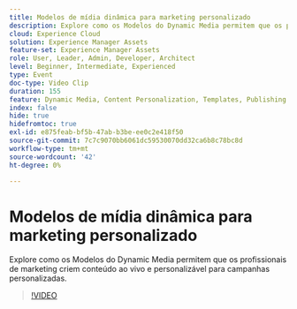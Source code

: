 ```yaml
---
title: Modelos de mídia dinâmica para marketing personalizado
description: Explore como os Modelos do Dynamic Media permitem que os profissionais de marketing criem conteúdo ao vivo e personalizável para campanhas personalizadas.
cloud: Experience Cloud
solution: Experience Manager Assets
feature-set: Experience Manager Assets
role: User, Leader, Admin, Developer, Architect
level: Beginner, Intermediate, Experienced
type: Event
doc-type: Video Clip
duration: 155
feature: Dynamic Media, Content Personalization, Templates, Publishing
index: false
hide: true
hidefromtoc: true
exl-id: e875feab-bf5b-47ab-b3be-ee0c2e418f50
source-git-commit: 7c7c9070bb6061dc59530070dd32ca6b8c78bc8d
workflow-type: tm+mt
source-wordcount: '42'
ht-degree: 0%

---
```


# Modelos de mídia dinâmica para marketing personalizado

Explore como os Modelos do Dynamic Media permitem que os profissionais de marketing criem conteúdo ao vivo e personalizável para campanhas personalizadas.

>[!VIDEO](https://video.tv.adobe.com/v/3462357/?learn=on&enablevpops&captions=por_br)
